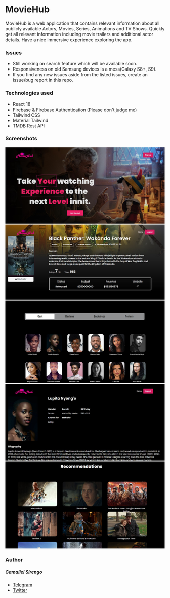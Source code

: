 # MovieHub

MovieHub is a web application that contains relevant information about all publicly available Actors, Movies, Series, Animations and TV Shows. Quickly get all relevant information including movie trailers and additional actor details. Have a nice immersive experience exploring the app.

### Issues
 - Still working on search feature which will be available soon.
 - Responsiveness on old Samsung devices is a mess(Galaxy S8+, S9).
 - If you find any new issues aside from the listed issues, create an issue/bug report in this repo.

 ### Technologies used
 - React 18
 - Firebase & Firebase Authentication (Please don't judge me)
 - Tailwind CSS
 - Material Tailwind
 - TMDB Rest API

 ### Screenshots

 <img src='./figs/img1.jpg'>
 <img src='./figs/img2.jpg'>
 <img src='./figs/img3.jpg'>
 <img src='./figs/img5.jpg'>
 <img src='./figs/img4.jpg'>

 ### Author
 
 ##### Gamaliel Sirengo
 - <a href='https://t.me/sirgama' >Telegram</a>
  - <a href='https://twitter.com/sirgama_' >Twitter</a>